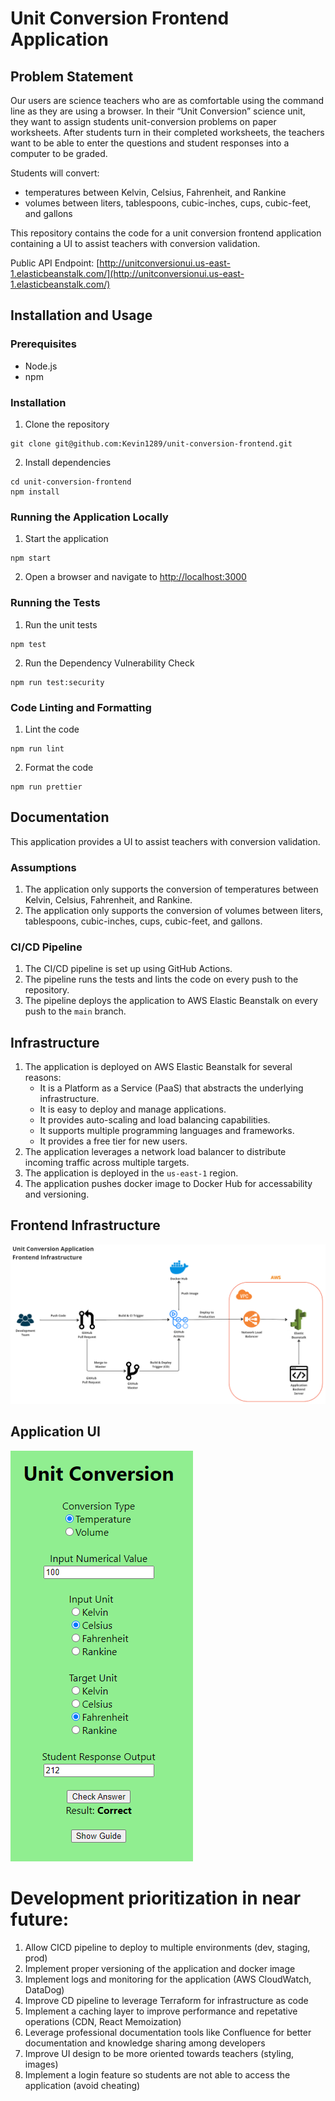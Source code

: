 # Unit Conversion Frontend Application

## Problem Statement

Our users are science teachers who are as comfortable using the command line as they are using a browser. In their “Unit Conversion” science unit, they want to assign students unit-conversion problems on paper worksheets. After students turn in their completed worksheets, the teachers want to be able to enter the questions and student responses into a computer to be graded.

Students will convert:

- temperatures between Kelvin, Celsius, Fahrenheit, and Rankine
- volumes between liters, tablespoons, cubic-inches, cups, cubic-feet, and gallons

This repository contains the code for a unit conversion frontend application containing a UI to assist teachers with conversion validation.

Public API Endpoint: [http://unitconversionui.us-east-1.elasticbeanstalk.com/](http://unitconversionui.us-east-1.elasticbeanstalk.com/)

## Installation and Usage

### Prerequisites

- Node.js
- npm

### Installation

1. Clone the repository

```
git clone git@github.com:Kevin1289/unit-conversion-frontend.git
```

2. Install dependencies

```
cd unit-conversion-frontend
npm install
```

### Running the Application Locally

1. Start the application

```
npm start
```

2. Open a browser and navigate to [http://localhost:3000](http://localhost:3000)

### Running the Tests

1. Run the unit tests

```
npm test
```

2. Run the Dependency Vulnerability Check

```
npm run test:security
```

### Code Linting and Formatting

1. Lint the code

```
npm run lint
```

2. Format the code

```
npm run prettier
```

## Documentation

This application provides a UI to assist teachers with conversion validation.

### Assumptions

1. The application only supports the conversion of temperatures between Kelvin, Celsius, Fahrenheit, and Rankine.
2. The application only supports the conversion of volumes between liters, tablespoons, cubic-inches, cups, cubic-feet, and gallons.

### CI/CD Pipeline

1. The CI/CD pipeline is set up using GitHub Actions.
2. The pipeline runs the tests and lints the code on every push to the repository.
3. The pipeline deploys the application to AWS Elastic Beanstalk on every push to the `main` branch.

## Infrastructure

1. The application is deployed on AWS Elastic Beanstalk for several reasons:
   - It is a Platform as a Service (PaaS) that abstracts the underlying infrastructure.
   - It is easy to deploy and manage applications.
   - It provides auto-scaling and load balancing capabilities.
   - It supports multiple programming languages and frameworks.
   - It provides a free tier for new users.
2. The application leverages a network load balancer to distribute incoming traffic across multiple targets.
3. The application is deployed in the `us-east-1` region.
4. The application pushes docker image to Docker Hub for accessability and versioning.

## Frontend Infrastructure

![Frontend Infrastructure](assets/frontend_infrastructure.png)

## Application UI

![Application UI](assets/application_ui.png)

# Development prioritization in near future:

1. Allow CICD pipeline to deploy to multiple environments (dev, staging, prod)
2. Implement proper versioning of the application and docker image
3. Implement logs and monitoring for the application (AWS CloudWatch, DataDog)
4. Improve CD pipeline to leverage Terraform for infrastructure as code
5. Implement a caching layer to improve performance and repetative operations (CDN, React Memoization)
6. Leverage professional documentation tools like Confluence for better documentation and knowledge sharing among developers
7. Improve UI design to be more oriented towards teachers (styling, images)
8. Implement a login feature so students are not able to access the application (avoid cheating)
